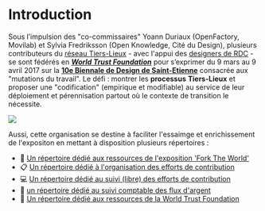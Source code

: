 # Introduction

Sous l’impulsion des "co-commissaires" Yoann Duriaux (OpenFactory, Movilab) et Sylvia Fredriksson (Open Knowledge, Cité du Design), plusieurs contributeurs du [réseau Tiers-Lieux](https://www.facebook.com/groups/tilios/) - avec l'appui des [designers de RDC](https://vimeo.com/200720088) - se sont fédérés en [_**World Trust Foundation**_](https://www.flickr.com/photos/sylviafredriksson/albums/72157678188984663) pour s’exprimer du 9 mars au 9 avril 2017 sur la [**10e Biennale de Design de Saint-Etienne**](http://www.biennale-design.com/saint-etienne/2017/fr/home/) consacrée aux "mutations du travail". Le défi : montrer les **processus** **Tiers-Lieux** et proposer une "codification" \(empirique et modifiable\) au service de leur déploiement et pérennisation partout où le contexte de transition le nécessite.

![](https://nicolasloubet.gitbooks.io/fork-the-world/assets/forktheworld_catalogue.jpg)

Aussi, cette organisation se destine à faciliter l'essaimge et enrichissement de l'expositon en mettant à disposition plusieurs répertoires : 
* 📓 [Un répertoire dédié aux ressources de l'exposition 'Fork The World'](https://github.com/WorldTrustFoundation/Exposition)
* 📋 [Un répertoire dédié à l'organisation des efforts de contribution](https://github.com/WorldTrustFoundation/Coordination)
* 💻 [Un répertoire dédié au suivi (libre) des efforts de contribution](https://github.com/WorldTrustFoundation/Contribution)
* 🤑 [un répertoire dédié au suivi comptable des flux d'argent](https://github.com/WorldTrustFoundation/Finances)
* 💼 [Un répertoire dédié aux ressources de la World Trust Foundation](https://github.com/WorldTrustFoundation/Ressources)


